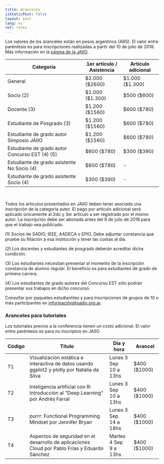 ```yaml
---
title: Aranceles
isStaticPost: false
layout: post
lang: es
ref: rates
---
```


Los valores de los aranceles están en pesos argentinos (ARS). El valor entre paréntesis es para inscripciones realizadas a partir del 10 de julio de 2018. Más información en la [página de la JAIIO](http://47jaiio.sadio.org.ar/index.php?q=instrucciones_inscripcion).

<table class="table-price">
<thead><tr class="tableizer-firstrow"><th>Categoría</th><th>1er artículo / <br> Asistencia</th><th>Artículo adicional</th></tr></thead><tbody>
 <tr><td>General</td><td>$2.000 ($2600)</td><td>$1.000 ($1.300)</td></tr>
 <tr><td>Socio (2)</td><td>$1.000 ($1.300)</td><td>$500 ($600)</td></tr>
 <tr><td>Docente (3)</td><td>$1.200 ($1560)</td><td>$600 ($780)</td></tr>
 <tr><td>Estudiante de Posgrado (3)</td><td>$1.200 ($1560)</td><td>$600 ($780)</td></tr>
 <tr><td>Estudiante de grado autor Simposio JAIIO</td><td>$1.200 ($1560)</td><td>$600 ($780)</td></tr>
 <tr><td>Estudiante de grado autor Concurso EST (4) (5)</td><td>$600 ($780)</td><td>$300 ($390)</td></tr>
 <tr><td>Estudiante de grado asistente No Socio (4)</td><td>$600 ($780)</td><td>- </td></tr>
 <tr><td>Estudiante de grado asistente Socio (4)</td><td>$300 ($390)</td><td>- </td></tr>
</tbody></table>

<br>

Todos los artículos presentados en JAIIO deben tener asociada una inscripción de la categoría autor. El pago por artículo adicional será aplicado únicamente al 2do y 3er artículo a ser registrado por el mismo autor. La inscripción debe ser abonada antes del 9 de julio de 2018 para que el trabajo sea publicado.

(1) Socios de SADIO, IEEE, AADECA o EPIO. Debe adjuntar constancia que pruebe su filiación a esa institución y tener las cuotas al día.

(2) Los docentes y estudiantes de posgrado deberán acreditar dicha condición.

(3) Los estudiantes necesitan presentar al momento de la inscripción constancia de alumno regular. El beneficio es para estudiantes de grado de primera carrera.

(4) Los estudiantes de grado autores del Concurso EST sólo podrán presentar sus trabajos en dicho concurso.

Consultar por paquetes estudiantiles y para inscripciones de grupos de 10 o más participantes en [información@sadio.org.ar](mailto:información@sadio.org.ar).

### Aranceles para tutoriales

Los tutoriales previos a la conferencia tienen un costo adicional. El valor entre paréntesis es para no inscriptos en JAIIO. 

<table class="table-price">
<thead><tr class="tableizer-firstrow"><th>Código</th><th style="padding:0 15px 0 15px;">Título</th><th>Día y hora</th><th>Arancel</th></tr>
</thead>

<tbody>
 <tr><td>T1</td><td>Visualización estática e interactiva de datos usando ggplot2 y plotly por Natalia da Silva</td><td>Lunes 3 Sep <br> 10 a 13hs</td><td>$400 ($1000)</td>
 </tr>
 <tr><td>T2</td><td>Inteligencia artificial con R: Introducción al "Deep Learning" por Andrés Farral</td><td>Lunes 3 Sep <br> 10 a 13hs</td><td>$400 ($1000)</td>
 </tr>
<tr><td>T3</td><td>purrr: Functional Programming Mindset por Jennifer Bryan</td><td>Lunes 3 Sep <br> 14 a 18hs</td><td>$400 ($1000)</td>
 </tr>
 <tr><td>T4</td><td>Aspectos de seguridad en el desarrollo de aplicaciones Cloud por Pablo Frías y Eduardo Sánchez</td><td>Martes 4 Sep <br> 9 a 13hs</td><td>$400 ($1000)</td>
 </tr>
</tbody></table>

<br>